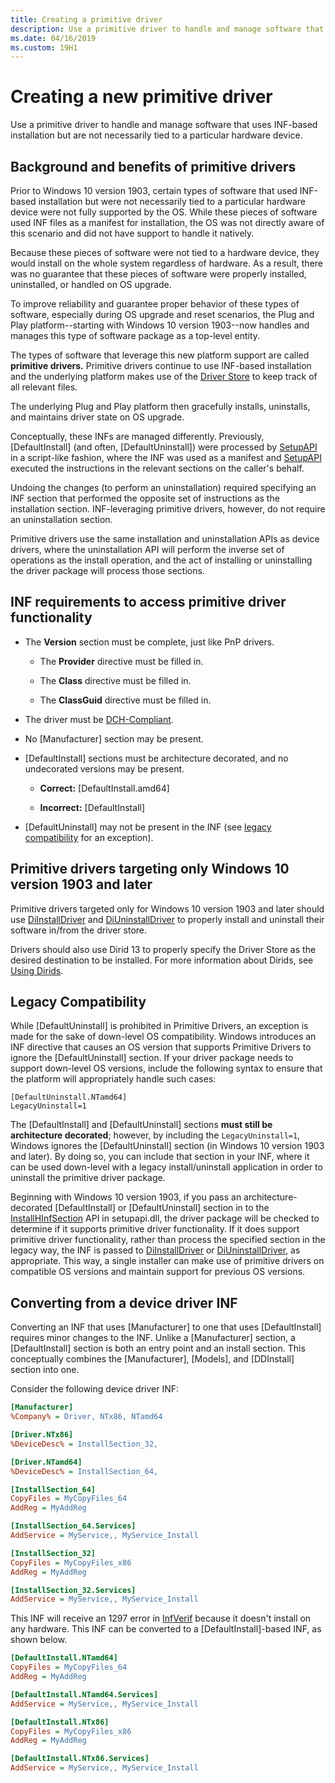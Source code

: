 ```yaml
---
title: Creating a primitive driver
description: Use a primitive driver to handle and manage software that uses INF-based installation but are not necessarily tied to a particular hardware device.
ms.date: 04/16/2019
ms.custom: 19H1
---
```


# Creating a new primitive driver

Use a primitive driver to handle and manage software that uses INF-based installation but are not necessarily tied to a particular hardware device.

## Background and benefits of primitive drivers

Prior to Windows 10 version 1903, certain types of software that used INF-based installation but were not necessarily tied to a particular hardware device were not fully supported by the OS. While these pieces of software used INF files as a manifest for installation, the OS was not directly aware of this scenario and did not have support to handle it natively.

Because these pieces of software were not tied to a hardware device, they would install on the whole system regardless of hardware. As a result, there was no guarantee that these pieces of software were properly installed, uninstalled, or handled on OS upgrade.

To improve reliability and guarantee proper behavior of these types of software, especially during OS upgrade and reset scenarios, the Plug and Play platform--starting with Windows 10 version 1903--now handles and manages this type of software package as a top-level entity.

The types of software that leverage this new platform support are called **primitive drivers.** Primitive drivers continue to use INF-based installation and the underlying platform makes use of the [Driver Store](../install/driver-store.md) to keep track of all relevant files.

The underlying Plug and Play platform then gracefully installs, uninstalls, and maintains driver state on OS upgrade.

Conceptually, these INFs are managed differently. Previously, \[DefaultInstall\] (and often, \[DefaultUninstall\]) were processed by [SetupAPI](../install/setupapi.md) in a script-like fashion, where the INF was used as a manifest and [SetupAPI](../install/setupapi.md) executed the instructions in the relevant sections on the caller's behalf.

Undoing the changes (to perform an uninstallation) required specifying an INF section that performed the opposite set of instructions as the installation section. INF-leveraging primitive drivers, however, do not require an uninstallation section.

Primitive drivers use the same installation and uninstallation APIs as device drivers, where the uninstallation API will perform the inverse set of operations as the install operation, and the act of installing or uninstalling the driver package will process those sections.

## INF requirements to access primitive driver functionality

* The **Version** section must be complete, just like PnP drivers.

  * The **Provider** directive must be filled in.

  * The **Class** directive must be filled in.

  * The **ClassGuid** directive must be filled in.

* The driver must be [DCH-Compliant](dch-principles-best-practices.md).

* No \[Manufacturer\] section may be present.

* \[DefaultInstall\] sections must be architecture decorated, and no undecorated versions may be present.

  * **Correct:** \[DefaultInstall.amd64\]

  * **Incorrect:** \[DefaultInstall\]

* \[DefaultUninstall\] may not be present in the INF (see [legacy compatibility](#legacy-compatibility) for an exception).

## Primitive drivers targeting only Windows 10 version 1903 and later

Primitive drivers targeted only for Windows 10 version 1903 and later should use [DiInstallDriver](/windows/win32/api/newdev/nf-newdev-diinstalldriverw) and [DiUninstallDriver](/windows/win32/api/newdev/nf-newdev-diuninstalldriverw) to properly install and uninstall their software in/from the driver store.

Drivers should also use Dirid 13 to properly specify the Driver Store as the desired destination to be installed. For more information about Dirids, see [Using Dirids](../install/using-dirids.md).

## Legacy Compatibility

While \[DefaultUninstall\] is prohibited in Primitive Drivers, an exception is made for the sake of down-level OS compatibility. Windows introduces an INF directive that causes an OS version that supports Primitive Drivers to ignore the \[DefaultUninstall\] section. If your driver package needs to support down-level OS versions, include the following syntax to ensure that the platform will appropriately handle such cases:

```INF
[DefaultUninstall.NTamd64]
LegacyUninstall=1
```

The \[DefaultInstall\] and \[DefaultUninstall\] sections **must still be architecture decorated**; however, by including the `LegacyUninstall=1`, Windows ignores the \[DefaultUninstall\] section (in Windows 10 version 1903 and later). By doing so, you can include that section in your INF, where it can be used down-level with a legacy install/uninstall application in order to uninstall the primitive driver package.

Beginning with Windows 10 version 1903, if you pass an architecture-decorated \[DefaultInstall\] or
\[DefaultUninstall\] section in to the [InstallHInfSection](/windows/win32/api/setupapi/nf-setupapi-installhinfsectionw) API in setupapi.dll, the driver package will be checked to determine if it supports primitive driver functionality. If it does support primitive driver functionality, rather than process the specified section in the legacy way, the INF is passed to [DiInstallDriver](/windows/win32/api/newdev/nf-newdev-diinstalldrivera) or [DiUninstallDriver](/windows/win32/api/newdev/nf-newdev-diuninstalldriverw), as appropriate. 
This way, a single installer can make use of primitive drivers on compatible OS versions and maintain support for previous OS versions.

## Converting from a device driver INF

Converting an INF that uses \[Manufacturer\] to one that uses \[DefaultInstall\] requires minor changes to the INF. Unlike a \[Manufacturer\] section, a \[DefaultInstall\] section is both an entry point and an install section. This conceptually combines the \[Manufacturer\], \[Models\], and \[DDInstall\] section into one.

Consider the following device driver INF:

```ini
[Manufacturer]
%Company% = Driver, NTx86, NTamd64

[Driver.NTx86]
%DeviceDesc% = InstallSection_32,

[Driver.NTamd64]
%DeviceDesc% = InstallSection_64,

[InstallSection_64]
CopyFiles = MyCopyFiles_64
AddReg = MyAddReg

[InstallSection_64.Services]
AddService = MyService,, MyService_Install

[InstallSection_32]
CopyFiles = MyCopyFiles_x86
AddReg = MyAddReg

[InstallSection_32.Services]
AddService = MyService,, MyService_Install
```

This INF will receive an 1297 error in [InfVerif](../devtest/infverif.md) because it doesn't install on any hardware. This INF can be converted to a \[DefaultInstall\]-based INF, as shown below.

```ini
[DefaultInstall.NTamd64]
CopyFiles = MyCopyFiles_64
AddReg = MyAddReg

[DefaultInstall.NTamd64.Services]
AddService = MyService,, MyService_Install

[DefaultInstall.NTx86]
CopyFiles = MyCopyFiles_x86
AddReg = MyAddReg

[DefaultInstall.NTx86.Services]
AddService = MyService,, MyService_Install
```
